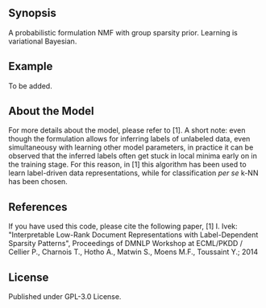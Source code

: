 ## Synopsis

A probabilistic formulation NMF with group sparsity prior. Learning is variational Bayesian.

## Example

To be added.

## About the Model

For more details about the model, please refer to [1].
A short note: even though the formulation allows for inferring labels of unlabeled data, even simultaneousy with learning other model parameters, in practice it can be observed that the inferred labels often get stuck in local minima early on in the training stage. For this reason, in [1] this algorithm has been used to learn label-driven data representations, while for classification *per se* k-NN has been chosen.

## References

If you have used this code, please cite the following paper,
[1] I. Ivek: "Interpretable Low-Rank Document Representations with Label-Dependent Sparsity Patterns", Proceedings of DMNLP Workshop at ECML/PKDD / Cellier P., Charnois T., Hotho A., Matwin S., Moens M.F., Toussaint Y.; 2014

## License

Published under GPL-3.0 License.